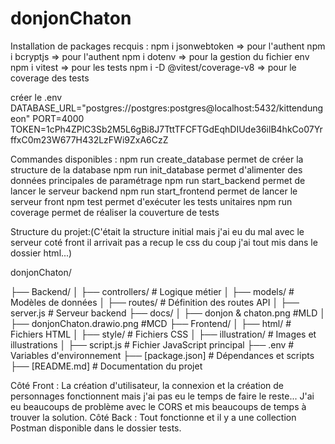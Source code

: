 # donjonChaton

Installation de packages recquis :
npm i jsonwebtoken => pour l'authent
npm i bcryptjs => pour l'authent
npm i dotenv => pour la gestion du fichier env
npm i vitest => pour les tests
npm i -D @vitest/coverage-v8 => pour le coverage des tests

créer le .env
DATABASE_URL="postgres://postgres:postgres@localhost:5432/kittendungeon"
PORT=4000
TOKEN=1cPh4ZPlC3Sb2M5L6gBi8J7TttTFCFTGdEqhDIUde36ilB4hkCo07YrffxC0m23W677H432LzFWi9ZxA6CzZ

Commandes disponibles :
npm run create_database permet de créer la structure de la database
npm run init_database permet d'alimenter des données principales de paramétrage
npm run start_backend permet de lancer le serveur backend
npm run start_frontend permet de lancer le serveur front
npm test permet d'exécuter les tests unitaires
npm run coverage permet de réaliser la couverture de tests

Structure du projet:(C'était la structure initial mais j'ai eu du mal avec le serveur coté front il arrivait pas a recup le css du coup j'ai tout mis dans le dossier html...)

donjonChaton/

├── Backend/
│   ├── controllers/         # Logique métier
│   ├── models/              # Modèles de données
│   ├── routes/              # Définition des routes API
│   ├── server.js            # Serveur backend
├── docs/
│   ├── donjon & chaton.png      #MLD
│   ├── donjonChaton.drawio.png  #MCD
├── Frontend/
│   ├── html/                # Fichiers HTML
│   ├── style/               # Fichiers CSS
│   ├── illustration/        # Images et illustrations
│   ├── script.js            # Fichier JavaScript principal
├── .env                     # Variables d'environnement
├── [package.json] # Dépendances et scripts
├── [README.md] # Documentation du projet

Côté Front : La création d'utilisateur, la connexion et la création de personnages fonctionnent mais j'ai pas eu le temps de faire le reste...
J'ai eu beaucoups de problème avec le CORS et mis beaucoups de temps à trouver la solution. 
Côté Back : Tout fonctionne et il y a une collection Postman disponible dans le dossier tests.
